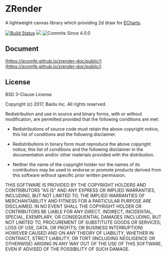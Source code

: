 ZRender
=======

A lightweight canvas library which providing 2d draw for [ECharts](https://github.com/ecomfe/echarts).

[![Build Status](https://travis-ci.com/ecomfe/zrender.svg?branch=master)](https://travis-ci.com/ecomfe/zrender) [![](https://img.shields.io/npm/dw/echarts.svg?label=npm%20downloads&style=flat)](https://www.npmjs.com/package/echarts) ![Commits Since 4.0.0](https://img.shields.io/github/commits-since/apache/incubator-echarts/4.0.0.svg?colorB=%234c1&style=flat)

## Document

[https://ecomfe.github.io/zrender-doc/public/](https://ecomfe.github.io/zrender-doc/public/)

## License

BSD 3-Clause License

Copyright (c) 2017, Baidu Inc.
All rights reserved.

Redistribution and use in source and binary forms, with or without
modification, are permitted provided that the following conditions are met:

* Redistributions of source code must retain the above copyright notice, this
  list of conditions and the following disclaimer.

* Redistributions in binary form must reproduce the above copyright notice,
  this list of conditions and the following disclaimer in the documentation
  and/or other materials provided with the distribution.

* Neither the name of the copyright holder nor the names of its
  contributors may be used to endorse or promote products derived from
  this software without specific prior written permission.

THIS SOFTWARE IS PROVIDED BY THE COPYRIGHT HOLDERS AND CONTRIBUTORS "AS IS"
AND ANY EXPRESS OR IMPLIED WARRANTIES, INCLUDING, BUT NOT LIMITED TO, THE
IMPLIED WARRANTIES OF MERCHANTABILITY AND FITNESS FOR A PARTICULAR PURPOSE ARE
DISCLAIMED. IN NO EVENT SHALL THE COPYRIGHT HOLDER OR CONTRIBUTORS BE LIABLE
FOR ANY DIRECT, INDIRECT, INCIDENTAL, SPECIAL, EXEMPLARY, OR CONSEQUENTIAL
DAMAGES (INCLUDING, BUT NOT LIMITED TO, PROCUREMENT OF SUBSTITUTE GOODS OR
SERVICES; LOSS OF USE, DATA, OR PROFITS; OR BUSINESS INTERRUPTION) HOWEVER
CAUSED AND ON ANY THEORY OF LIABILITY, WHETHER IN CONTRACT, STRICT LIABILITY,
OR TORT (INCLUDING NEGLIGENCE OR OTHERWISE) ARISING IN ANY WAY OUT OF THE USE
OF THIS SOFTWARE, EVEN IF ADVISED OF THE POSSIBILITY OF SUCH DAMAGE.
